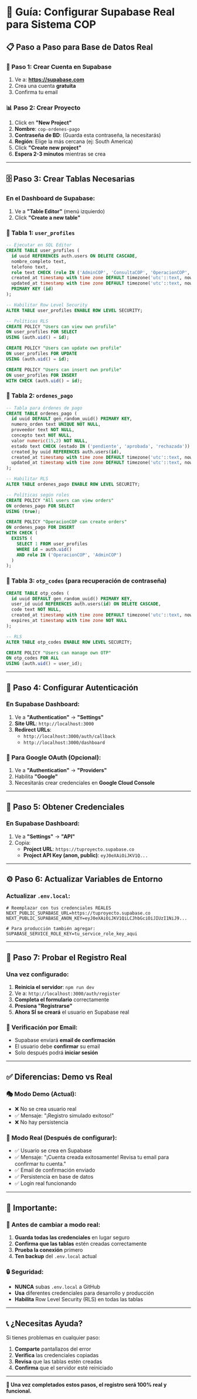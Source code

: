 # 🚀 Guía: Configurar Supabase Real para Sistema COP

## 📋 **Paso a Paso para Base de Datos Real**

### **🔧 Paso 1: Crear Cuenta en Supabase**
1. Ve a: **https://supabase.com**
2. Crea una cuenta **gratuita**
3. Confirma tu email

### **📊 Paso 2: Crear Proyecto**
1. Click en **"New Project"**
2. **Nombre**: `cop-ordenes-pago`
3. **Contraseña de BD**: (Guarda esta contraseña, la necesitarás)
4. **Región**: Elige la más cercana (ej: South America)
5. Click **"Create new project"**
6. **Espera 2-3 minutos** mientras se crea

---

## 🗄️ **Paso 3: Crear Tablas Necesarias**

### **En el Dashboard de Supabase:**
1. Ve a **"Table Editor"** (menú izquierdo)
2. Click **"Create a new table"**

### **📝 Tabla 1: `user_profiles`**
```sql
-- Ejecutar en SQL Editor
CREATE TABLE user_profiles (
  id uuid REFERENCES auth.users ON DELETE CASCADE,
  nombre_completo text,
  telefono text,
  role text CHECK (role IN ('AdminCOP', 'ConsultaCOP', 'OperacionCOP', 'OperacionBSEG')),
  created_at timestamp with time zone DEFAULT timezone('utc'::text, now()) NOT NULL,
  updated_at timestamp with time zone DEFAULT timezone('utc'::text, now()) NOT NULL,
  PRIMARY KEY (id)
);

-- Habilitar Row Level Security
ALTER TABLE user_profiles ENABLE ROW LEVEL SECURITY;

-- Políticas RLS
CREATE POLICY "Users can view own profile" 
ON user_profiles FOR SELECT 
USING (auth.uid() = id);

CREATE POLICY "Users can update own profile" 
ON user_profiles FOR UPDATE 
USING (auth.uid() = id);

CREATE POLICY "Users can insert own profile" 
ON user_profiles FOR INSERT 
WITH CHECK (auth.uid() = id);
```

### **📝 Tabla 2: `ordenes_pago`**
```sql
-- Tabla para órdenes de pago
CREATE TABLE ordenes_pago (
  id uuid DEFAULT gen_random_uuid() PRIMARY KEY,
  numero_orden text UNIQUE NOT NULL,
  proveedor text NOT NULL,
  concepto text NOT NULL,
  valor numeric(15,2) NOT NULL,
  estado text CHECK (estado IN ('pendiente', 'aprobada', 'rechazada')) DEFAULT 'pendiente',
  created_by uuid REFERENCES auth.users(id),
  created_at timestamp with time zone DEFAULT timezone('utc'::text, now()) NOT NULL,
  updated_at timestamp with time zone DEFAULT timezone('utc'::text, now()) NOT NULL
);

-- Habilitar RLS
ALTER TABLE ordenes_pago ENABLE ROW LEVEL SECURITY;

-- Políticas según roles
CREATE POLICY "All users can view orders" 
ON ordenes_pago FOR SELECT 
USING (true);

CREATE POLICY "OperacionCOP can create orders" 
ON ordenes_pago FOR INSERT 
WITH CHECK (
  EXISTS (
    SELECT 1 FROM user_profiles 
    WHERE id = auth.uid() 
    AND role IN ('OperacionCOP', 'AdminCOP')
  )
);
```

### **📝 Tabla 3: `otp_codes`** (para recuperación de contraseña)
```sql
CREATE TABLE otp_codes (
  id uuid DEFAULT gen_random_uuid() PRIMARY KEY,
  user_id uuid REFERENCES auth.users(id) ON DELETE CASCADE,
  code text NOT NULL,
  created_at timestamp with time zone DEFAULT timezone('utc'::text, now()) NOT NULL,
  expires_at timestamp with time zone NOT NULL
);

-- RLS
ALTER TABLE otp_codes ENABLE ROW LEVEL SECURITY;

CREATE POLICY "Users can manage own OTP" 
ON otp_codes FOR ALL 
USING (auth.uid() = user_id);
```

---

## 🔑 **Paso 4: Configurar Autenticación**

### **En Supabase Dashboard:**
1. Ve a **"Authentication"** → **"Settings"**
2. **Site URL**: `http://localhost:3000`
3. **Redirect URLs**: 
   - `http://localhost:3000/auth/callback`
   - `http://localhost:3000/dashboard`

### **🔧 Para Google OAuth (Opcional):**
1. Ve a **"Authentication"** → **"Providers"**
2. Habilita **"Google"**
3. Necesitarás crear credenciales en **Google Cloud Console**

---

## 🔐 **Paso 5: Obtener Credenciales**

### **En Supabase Dashboard:**
1. Ve a **"Settings"** → **"API"**
2. Copia:
   - **Project URL**: `https://tuproyecto.supabase.co`
   - **Project API Key (anon, public)**: `eyJ0eXAiOiJKV1Q...`

---

## ⚙️ **Paso 6: Actualizar Variables de Entorno**

### **Actualizar `.env.local`:**
```env
# Reemplazar con tus credenciales REALES
NEXT_PUBLIC_SUPABASE_URL=https://tuproyecto.supabase.co
NEXT_PUBLIC_SUPABASE_ANON_KEY=eyJ0eXAiOiJKV1QiLCJhbGciOiJIUzI1NiJ9...

# Para producción también agregar:
SUPABASE_SERVICE_ROLE_KEY=tu_service_role_key_aqui
```

---

## 🧪 **Paso 7: Probar el Registro Real**

### **Una vez configurado:**
1. **Reinicia el servidor**: `npm run dev`
2. Ve a: `http://localhost:3000/auth/register`
3. **Completa el formulario** correctamente
4. **Presiona "Registrarse"**
5. **Ahora SÍ se creará** el usuario en Supabase real

### **📧 Verificación por Email:**
- Supabase enviará **email de confirmación**
- El usuario debe **confirmar** su email
- Solo después podrá **iniciar sesión**

---

## ✅ **Diferencias: Demo vs Real**

### **🎭 Modo Demo (Actual):**
- ❌ No se crea usuario real
- ✅ Mensaje: "¡Registro simulado exitoso!"
- ❌ No hay persistencia

### **🚀 Modo Real (Después de configurar):**
- ✅ Usuario se crea en Supabase
- ✅ Mensaje: "¡Cuenta creada exitosamente! Revisa tu email para confirmar tu cuenta."
- ✅ Email de confirmación enviado
- ✅ Persistencia en base de datos
- ✅ Login real funcionando

---

## 🚨 **Importante:**

### **📝 Antes de cambiar a modo real:**
1. **Guarda todas las credenciales** en lugar seguro
2. **Confirma que las tablas** estén creadas correctamente
3. **Prueba la conexión** primero
4. **Ten backup** del `.env.local` actual

### **🔒 Seguridad:**
- **NUNCA** subas `.env.local` a GitHub
- **Usa** diferentes credenciales para desarrollo y producción
- **Habilita** Row Level Security (RLS) en todas las tablas

---

## 📞 **¿Necesitas Ayuda?**

Si tienes problemas en cualquier paso:
1. **Comparte** pantallazos del error
2. **Verifica** las credenciales copiadas
3. **Revisa** que las tablas estén creadas
4. **Confirma** que el servidor esté reiniciado

---

**🎯 Una vez completados estos pasos, el registro será 100% real y funcional.**
